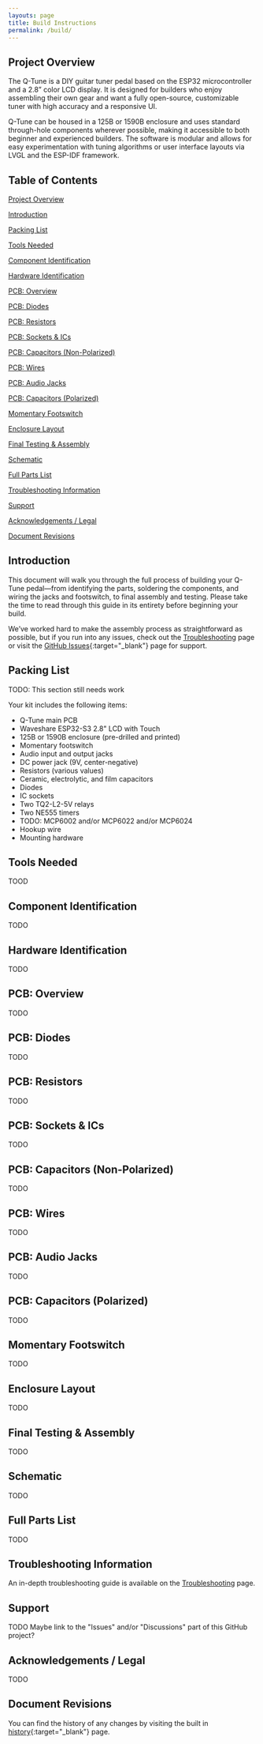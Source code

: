 ```yaml
---
layouts: page
title: Build Instructions
permalink: /build/
---
```


## Project Overview

The Q-Tune is a DIY guitar tuner pedal based on the ESP32 microcontroller and a 2.8” color LCD display. It is designed for builders who enjoy assembling their own gear and want a fully open-source, customizable tuner with high accuracy and a responsive UI.

Q-Tune can be housed in a 125B or 1590B enclosure and uses standard through-hole components wherever possible, making it accessible to both beginner and experienced builders. The software is modular and allows for easy experimentation with tuning algorithms or user interface layouts via LVGL and the ESP-IDF framework.

## Table of Contents
[Project Overview](#project-overview)

[Introduction](#introduction)

[Packing List](#packing-list)

[Tools Needed](#tools-needed)

[Component Identification](#component-identification)

[Hardware Identification](#hardware-identification)

[PCB: Overview](#pcb-overview)

[PCB: Diodes](#pcb-diodes)

[PCB: Resistors](#pcb-resistors)

[PCB: Sockets & ICs](#pcb-sockets--ics)

[PCB: Capacitors (Non-Polarized)](#pcb-capacitors-non-polarized)

[PCB: Wires](#pcb-wires)

[PCB: Audio Jacks](#pcb-audio-jacks)

[PCB: Capacitors (Polarized)](#pcb-capacitors-polarized)

[Momentary Footswitch](#momentary-footswitch)

[Enclosure Layout](#enclosure-layout)

[Final Testing & Assembly](#final-testing--assembly)

[Schematic](#schematic)

[Full Parts List](#full-parts-list)

[Troubleshooting Information](#troubleshooting-information)

[Support](#support)

[Acknowledgements / Legal](#acknowlegements--legal)

[Document Revisions](#document-revisions)

## Introduction

This document will walk you through the full process of building your Q-Tune pedal—from identifying the parts, soldering the components, and wiring the jacks and footswitch, to final assembly and testing. Please take the time to read through this guide in its entirety before beginning your build.

We’ve worked hard to make the assembly process as straightforward as possible, but if you run into any issues, check out the [Troubleshooting](/troubleshooting) page or visit the [GitHub Issues](https://github.com/joulupukki/q-tune/issues){:target="_blank"} page for support.

## Packing List

TODO: This section still needs work

Your kit includes the following items:

- Q-Tune main PCB
- Waveshare ESP32-S3 2.8" LCD with Touch
- 125B or 1590B enclosure (pre-drilled and printed)
- Momentary footswitch
- Audio input and output jacks
- DC power jack (9V, center-negative)
- Resistors (various values)
- Ceramic, electrolytic, and film capacitors
- Diodes
- IC sockets
- Two TQ2-L2-5V relays
- Two NE555 timers
- TODO: MCP6002 and/or MCP6022 and/or MCP6024
- Hookup wire
- Mounting hardware

## Tools Needed

TOOD

## Component Identification

TODO

## Hardware Identification

TODO

## PCB: Overview

TODO

## PCB: Diodes

TODO

## PCB: Resistors

TODO

## PCB: Sockets & ICs

TODO

## PCB: Capacitors (Non-Polarized)

TODO

## PCB: Wires

TODO

## PCB: Audio Jacks

TODO

## PCB: Capacitors (Polarized)

TODO

## Momentary Footswitch

TODO

## Enclosure Layout

TODO

## Final Testing & Assembly

TODO

## Schematic

TODO

## Full Parts List

TODO

## Troubleshooting Information

An in-depth troubleshooting guide is available on the [Troubleshooting](/troubleshooting) page.

## Support

TODO
Maybe link to the "Issues" and/or "Discussions" part of this GitHub project?

## Acknowledgements / Legal

TODO

## Document Revisions

You can find the history of any changes by visiting the built in [history](https://github.com/joulupukki/q-tune-web/commits/main/docs/build-instructions.markdown){:target="_blank"} page.
